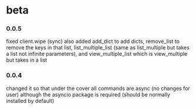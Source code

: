 # beta
### 0.0.5
fixed client.wipe (sync) also added add_dict to add dicts, remove_list to remove the keys in that list, list_multiple_list (same as list_multiple but takes a list not infinite parameters), and view_multiple_list which is view_multiple but takes in a list
### 0.0.4
changed it so that under the cover all commands are async (no changes for user) although the asyncio package is required (should be normally installed by default)
